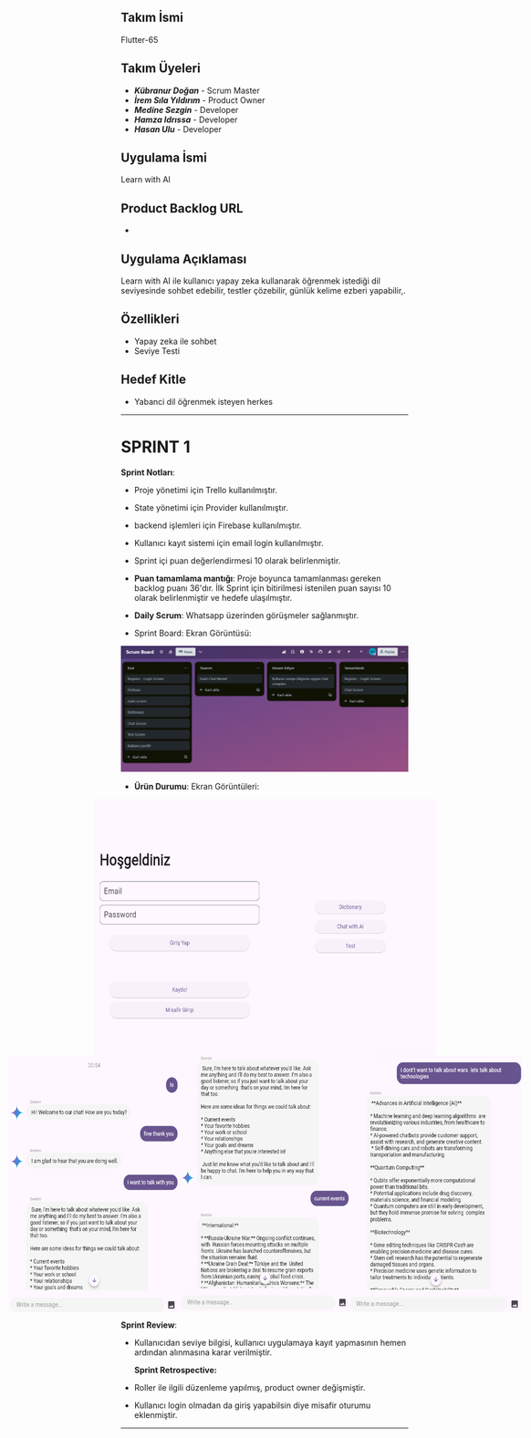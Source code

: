 
## Takım İsmi
Flutter-65

## Takım Üyeleri
- ***Kübranur Doğan*** - Scrum Master
- ***İrem Sıla Yıldırım*** - Product Owner
- ***Medine Sezgin*** - Developer
- ***Hamza Idrıssa*** - Developer
- ***Hasan Ulu*** - Developer

## Uygulama İsmi
Learn with AI

## Product Backlog URL
-

## Uygulama Açıklaması
Learn with AI ile kullanıcı yapay zeka kullanarak öğrenmek istediği dil seviyesinde sohbet edebilir, testler çözebilir, günlük kelime ezberi yapabilir,.

## Özellikleri
- Yapay zeka ile sohbet
- Seviye Testi


## Hedef Kitle
- Yabanci dil öğrenmek isteyen herkes


---
# **SPRINT 1**
**Sprint Notları**:
- Proje yönetimi için Trello kullanılmıştır.
- State yönetimi için Provider kullanılmıştır.
- backend işlemleri için Firebase kullanılmıştır.
- Kullanıcı kayıt sistemi için email login kullanılmıştır.

- Sprint içi puan değerlendirmesi 10 olarak belirlenmiştir.
- **Puan tamamlama mantığı**: Proje boyunca tamamlanması gereken backlog puanı 36'dır. İlk Sprint için bitirilmesi istenilen puan sayısı 10 olarak belirlenmiştir ve hedefe ulaşılmıştır.
- **Daily Scrum**: Whatsapp üzerinden görüşmeler sağlanmıştır.

- Sprint Board: Ekran Görüntüsü:
<img width="1293" alt="backlog-screenshot" src="https://github.com/kubranurdogann/bootcamp-flutter-65/blob/main/uygulama-backlog.png">

- **Ürün Durumu**: Ekran Görüntüleri:
<div style="display: flex; justify-content: center; align-items: center;">
<img width="300" height="450px" alt="backlog-screenshot" src="https://github.com/kubranurdogann/bootcamp-flutter-65/blob/main/uygulama-ekrang%C3%B6r%C3%BCnt%C3%BCs%C3%BC1.png">
<img width="300" height="450px" alt="backlog-screenshot" src="https://github.com/kubranurdogann/bootcamp-flutter-65/blob/main/uygulama-ekrang%C3%B6r%C3%BCnt%C3%BCs%C3%BC2.png">
</div>
<div style="display: flex; justify-content: center; align-items: center;">
<img width="300" height="450px" alt="backlog-screenshot" src="https://github.com/kubranurdogann/bootcamp-flutter-65/blob/main/uygulama-ekrang%C3%B6r%C3%BCnt%C3%BCs%C3%BC3.png">
<img width="300" height="450px" alt="backlog-screenshot" src="https://github.com/kubranurdogann/bootcamp-flutter-65/blob/main/uygulama-ekrang%C3%B6r%C3%BCnt%C3%BCs%C3%BC4.png">
<img width="300" height="450px" alt="backlog-screenshot" src="https://github.com/kubranurdogann/bootcamp-flutter-65/blob/main/uygulama-ekrang%C3%B6r%C3%BCnt%C3%BCs%C3%BC5.png">
</div>


  **Sprint Review**:
- Kullanıcıdan seviye bilgisi, kullanıcı uygulamaya kayıt yapmasının hemen ardından alınmasına karar verilmiştir.


  **Sprint Retrospective:**
- Roller ile ilgili düzenleme yapılmış, product owner değişmiştir.
- Kullanıcı login olmadan da giriş yapabilsin diye misafir oturumu eklenmiştir.


---
